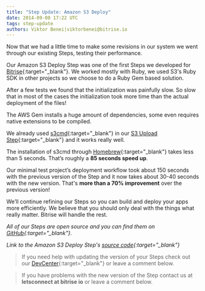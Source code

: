 ```yaml
---
title: "Step Update: Amazon S3 Deploy"
date: 2014-09-08 17:22 UTC
tags: step-update
authors: Viktor Benei|viktorbenei@bitrise.io
---
```


Now that we had a little time to make some revisions in our system we went through our existing Steps, testing their performance.

Our Amazon S3 Deploy Step was one of the first Steps we developed for [Bitrise](http://www.bitrise.io){:target="_blank"}. We worked mostly with Ruby, we used S3's Ruby SDK in other projects so we choose to do a Ruby Gem based solution.

After a few tests we found that the initialization was painfully slow. So slow that in most of the cases the initialization took more time than the actual deployment of the files!

The AWS Gem installs a huge amount of dependencies, some even requires native extensions to be compiled.

We already used [s3cmd](http://s3tools.org/s3cmd){:target="_blank"} in our [S3 Upload Step](https://github.com/bitrise-io/steps-amazon-s3-upload){:target="_blank"} and it works really well.

The installation of s3cmd through [Homebrew](http://brew.sh/){:target="_blank"} takes less than 5 seconds. That’s roughly a **85 seconds speed up**.

Our minimal test project’s deployment workflow took about 150 seconds with the previous version of the Step and it now takes about 30-40 seconds with the new version. That's **more than a 70% improvement** over the previous version!

We’ll continue refining our Steps so you can build and deploy your apps more efficiently. We believe that you should only deal with the things what really matter. Bitrise will handle the rest.

*All of our Steps are open source and you can find them on [GitHub](https://github.com/bitrise-io){:target="_blank"}.*

*Link to the Amazon S3 Deploy Step's [source code](https://github.com/bitrise-io/steps-amazon-s3-deploy){:target="_blank"}*

> If you need help with updating the version of your Steps check out our [DevCenter](http://devcenter.bitrise.io/docs/step-update.html){:target="_blank"} or leave a comment below.

> If you have problems with the new version of the Step contact us at **letsconnect at bitrise io** or leave a comment below.
